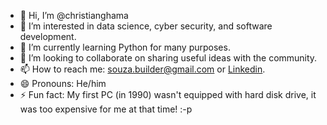 - 👋 Hi, I’m @christianghama
- 👀 I’m interested in data science, cyber security, and software development.
- 🌱 I’m currently learning Python for many purposes.
- 💞️ I’m looking to collaborate on sharing useful ideas with the community.
- 📫 How to reach me: souza.builder@gmail.com or [Linkedin](https://www.linkedin.com/in/crhistian/).
- 😄 Pronouns: He/him
- ⚡ Fun fact: My first PC (in 1990) wasn't equipped with hard disk drive, it was too expensive for me at that time! :-p

<!---
christianghama/christianghama is a ✨ special ✨ repository because its `README.md` (this file) appears on your GitHub profile.
You can click the Preview link to take a look at your changes.
--->
